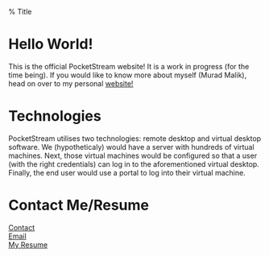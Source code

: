 % Title

# Hello World!
This is the official PocketStream website! It is a work in progress (for the time being). If you would like to know more about myself (Murad Malik), head on over to my personal [website!](https://muradhamalik.github.io/Murad-s-Page/)

# Technologies
PocketStream utilises two technologies: remote desktop and virtual desktop software. We (hypotheticaly) would have a server with hundreds of virtual machines. Next, those virtual machines would be configured so that a user (with the right credentials) can log in to the aforementioned virtual desktop. Finally, the end user would use a portal to log into their virtual machine. 

# Contact Me/Resume
[Contact](https://www.vcard.link/card/DfHu)   
[Email](mailto:muradmalik223@gmail.com)  
[My Resume](/Pages/Resume.md)   
